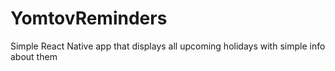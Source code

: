 # YomtovReminders

Simple React Native app that displays all upcoming holidays with simple info about them